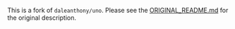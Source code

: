This is a fork of `daleanthony/uno`.  Please see the [ORIGINAL_README.md](./ORIGINAL_README.md) for the original description.
